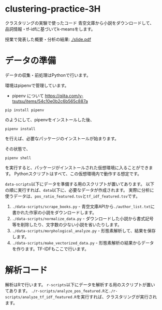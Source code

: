 # clustering-practice-3H
クラスタリングの実験で使ったコード
青空文庫から小説をダウンロードして、品詞情報・tf-idfに基づいてk-meansをします。

授業で発表した概要・分析の結果: [./slide.pdf](./slide.pdf)

# データの準備
データの収集・前処理はPythonで行います。

環境はpipenvで管理しています。
- pipenv について https://qiita.com/y-tsutsu/items/54c10e0b2c6b565c887a
```
pip install pipenv
```
のようにして、pipenvをインストールした後、

```
pipenv install
```
を行えば、必要なパッケージのインストールが始まります。

その状態で、
```
pipenv shell
```
を実行すると、パッケージがインストールされた仮想環境に入ることができます。
Pythonスクリプトはすべて、この仮想環境内で動作する想定です。

`data-scripts`以下にデータを準備する用のスクリプトが置いてあります。
以下の順に実行すれば、`data`以下に、必要なデータが作成されます。
実際に分析に使うデータは、`pos_ratio_featured.tsv`と`tf_idf_featured.tsv`です。

1. `./data-scripts/scrape_books.py` - 青空文庫APIから`./author_list.txt`に書かれた作家の小説をダウンロードします。
2. `./data-scripts/normalize_data.py` - ダウンロードした小説から書式記号等を削除したり、文字数の少ない小説を省いたりします。
3. `./data-scripts/morphological_analyze.py` - 形態素解析して、結果を保存します。
4. `./data-scripts/make_vectorized_data.py` - 形態素解析の結果からデータを作ります。TF-IDFもここで行います。

# 解析コード
解析はRで行います。
`r-scripts`以下にデータを解析する用のスクリプトが置いてあります。
`./r-scripts/analyze_pos_featured.R`と`./r-scripts/analyze_tf_idf_featured.R`を実行すれば、クラスタリングが実行されます。